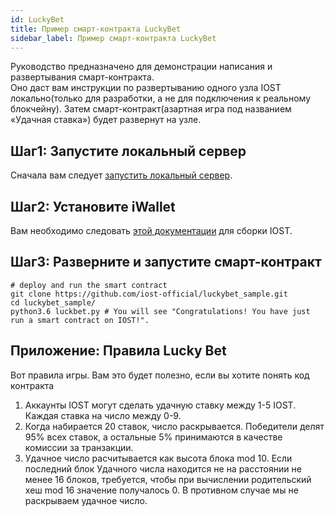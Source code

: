 ```yaml
---
id: LuckyBet
title: Пример смарт-контракта LuckyBet
sidebar_label: Пример смарт-контракта LuckyBet
---
```

Руководство предназначено для демонстрации написания и развертывания смарт-контракта.   
Оно даст вам инструкции по развертыванию одного узла IOST локально(только для разработки, а не для подключения к реальному блокчейну). Затем смарт-контракт(азартная игра под названием «Удачная ставка») будет развернут на узле.

## Шаг1: Запустите локальный сервер
Сначала вам следует [запустить локальный сервер](4-running-iost-node/LocalServer.md).   

## Шаг2: Установите iWallet
Вам необходимо следовать [этой документации](4-running-iost-node/Building-IOST.md) для сборки IOST.

## Шаг3: Разверните и запустите смарт-контракт
```shell
# deploy and run the smart contract
git clone https://github.com/iost-official/luckybet_sample.git
cd luckybet_sample/
python3.6 luckbet.py # You will see "Congratulations! You have just run a smart contract on IOST!".
```


## Приложение: Правила Lucky Bet
Вот правила игры. Вам это будет полезно, если вы хотите понять код контракта
1. Аккаунты IOST могут сделать удачную ставку между 1-5 IOST. Каждая ставка на число между 0-9.
2. Когда набирается 20 ставок, число раскрывается. Победители делят 95% всех ставок, а остальные 5% принимаются в качестве комиссии за транзакции.
3. Удачное число расчитывается как высота блока mod 10. Если последний блок Удачного числа находится не на расстоянии не менее 16 блоков, требуется, чтобы при вычислении родительский хеш mod 16 значение получалось 0. В противном случае мы не раскрываем удачное число.
